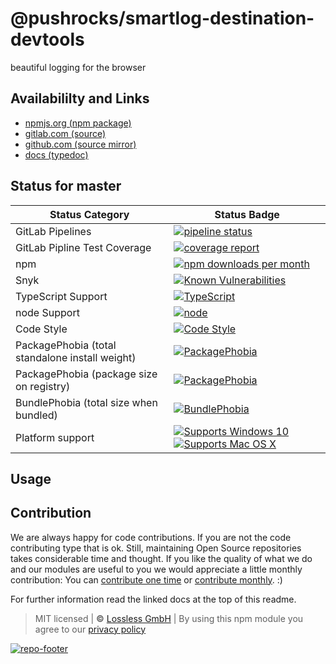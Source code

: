 # @pushrocks/smartlog-destination-devtools
beautiful logging for the browser

## Availabililty and Links
* [npmjs.org (npm package)](https://www.npmjs.com/package/@pushrocks/smartlog-destination-devtools)
* [gitlab.com (source)](https://gitlab.com/pushrocks/smartlog-destination-devtools)
* [github.com (source mirror)](https://github.com/pushrocks/smartlog-destination-devtools)
* [docs (typedoc)](https://pushrocks.gitlab.io/smartlog-destination-devtools/)

## Status for master

Status Category | Status Badge
-- | --
GitLab Pipelines | [![pipeline status](https://gitlab.com/pushrocks/smartlog-destination-devtools/badges/master/pipeline.svg)](https://lossless.cloud)
GitLab Pipline Test Coverage | [![coverage report](https://gitlab.com/pushrocks/smartlog-destination-devtools/badges/master/coverage.svg)](https://lossless.cloud)
npm | [![npm downloads per month](https://badgen.net/npm/dy/@pushrocks/smartlog-destination-devtools)](https://lossless.cloud)
Snyk | [![Known Vulnerabilities](https://badgen.net/snyk/pushrocks/smartlog-destination-devtools)](https://lossless.cloud)
TypeScript Support | [![TypeScript](https://badgen.net/badge/TypeScript/>=%203.x/blue?icon=typescript)](https://lossless.cloud)
node Support | [![node](https://img.shields.io/badge/node->=%2010.x.x-blue.svg)](https://nodejs.org/dist/latest-v10.x/docs/api/)
Code Style | [![Code Style](https://badgen.net/badge/style/prettier/purple)](https://lossless.cloud)
PackagePhobia (total standalone install weight) | [![PackagePhobia](https://badgen.net/packagephobia/install/@pushrocks/smartlog-destination-devtools)](https://lossless.cloud)
PackagePhobia (package size on registry) | [![PackagePhobia](https://badgen.net/packagephobia/publish/@pushrocks/smartlog-destination-devtools)](https://lossless.cloud)
BundlePhobia (total size when bundled) | [![BundlePhobia](https://badgen.net/bundlephobia/minzip/@pushrocks/smartlog-destination-devtools)](https://lossless.cloud)
Platform support | [![Supports Windows 10](https://badgen.net/badge/supports%20Windows%2010/yes/green?icon=windows)](https://lossless.cloud) [![Supports Mac OS X](https://badgen.net/badge/supports%20Mac%20OS%20X/yes/green?icon=apple)](https://lossless.cloud)

## Usage


## Contribution

We are always happy for code contributions. If you are not the code contributing type that is ok. Still, maintaining Open Source repositories takes considerable time and thought. If you like the quality of what we do and our modules are useful to you we would appreciate a little monthly contribution: You can [contribute one time](https://lossless.link/contribute-onetime) or [contribute monthly](https://lossless.link/contribute). :)

For further information read the linked docs at the top of this readme.

> MIT licensed | **&copy;** [Lossless GmbH](https://lossless.gmbh)
| By using this npm module you agree to our [privacy policy](https://lossless.gmbH/privacy)

[![repo-footer](https://lossless.gitlab.io/publicrelations/repofooter.svg)](https://maintainedby.lossless.com)
